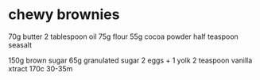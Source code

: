 # chewy brownies

70g butter
2 tablespoon oil
75g flour
55g cocoa powder
half teaspoon seasalt

150g brown sugar
65g granulated sugar
2 eggs + 1 yolk
2 teaspoon vanilla xtract
170c 30-35m
